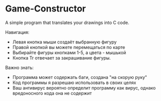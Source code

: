# Game-Constructor
A simple program that translates your drawings into C code.

Навигация:
 - Левая кнопка мыши создаёт выбранную фигуру
 - Правой кнопкой вы можете перемещаться по карте
 - Выбирайте фигуры кнопками 1-5, а цвета - мышькой
 - Кнопка Tr отвечает за закрашивание фигуры.

Важно знать:
 - Программа может содержать баги, создана "на скорую руку"
 - Код программы я разрешаю использовать в своих целях
 - Ваш антивирус вероятно определит программу как вирус, однако вредоносного кода она не содержит
